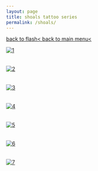 ```yaml
---
layout: page
title: shoals tattoo series
permalink: /shoals/
---
```

<a href="/flash-book">back to flash< </a>
<a href="/">back to main menu< </a>
<br>
  

[![1](/images/tattoos/shoals/1.png)](https://frogsfrogs.github.io/images/tattoos/shoals/1.png)  
<br>
<br>
[![2](/images/tattoos/shoals/2.png)](https://frogsfrogs.github.io/images/tattoos/shoals/2.png)  
<br>
<br>
[![3](/images/tattoos/shoals/3.png)](https://frogsfrogs.github.io/images/tattoos/shoals/3.png)  
<br>
<br>
[![4](/images/tattoos/shoals/4.png)](https://frogsfrogs.github.io/images/tattoos/shoals/4.png)  
<br>
<br>
[![5](/images/tattoos/shoals/5.png)](https://frogsfrogs.github.io/images/tattoos/shoals/5.png)  
<br>
<br>
[![6](/images/tattoos/shoals/6.png)](https://frogsfrogs.github.io/images/tattoos/shoals/6.png)  
<br>
<br>
[![7](/images/tattoos/shoals/7.png)](https://frogsfrogs.github.io/images/tattoos/shoals/7.png)  
<br>
<br>